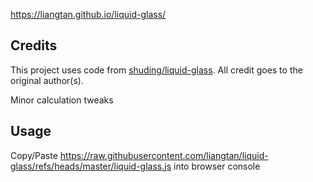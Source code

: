 https://liangtan.github.io/liquid-glass/

## Credits

This project uses code from [shuding/liquid-glass](https://github.com/shuding/liquid-glass).
All credit goes to the original author(s).

Minor calculation tweaks

## Usage
Copy/Paste https://raw.githubusercontent.com/liangtan/liquid-glass/refs/heads/master/liquid-glass.js into browser console
